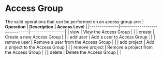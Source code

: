 # Access Group

The valid operations that can be performed on an access group are:
| **Operation** | **Description** | **Access Level** |
|---------------|-------------------------------|------------------|
| view | View the Access Group | <Any /> |
| create | Create a new Access Group | <Create hint="The create rights need to be from an organizational unit"/> |
| add user | Add a user to Access Group | <Creator/> |
| remove user | Remove a user from the Access Group |<Creator/> |
| add project | Add a project to the Access Group | <Modify hint="The user needs to have at least the access rights he grants the access group on the project and at least Modify"/> |
| remove project | Remove a project from the Access Group | <Delete/> |
| delete | Delete the Access Group | <Creator/> |